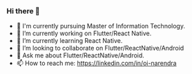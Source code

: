 ### Hi there 👋
- 📖 I'm currently pursuing Master of Information Technology.
- 🔭 I’m currently working on Flutter/React Native.
- 🌱 I’m currently learning React Native.
- 👯 I’m looking to collaborate on Flutter/ReactNative/Android
- 💬 Ask me about Flutter/ReactNative/Android.
- 📫 How to reach me: https://linkedin.com/in/oi-narendra


